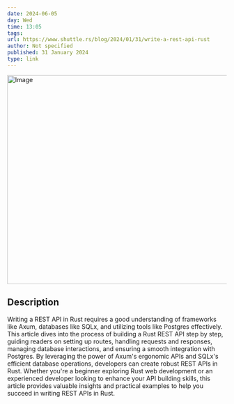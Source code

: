 ```yaml
---
date: 2024-06-05
day: Wed
time: 13:05
tags:
url: https://www.shuttle.rs/blog/2024/01/31/write-a-rest-api-rust
author: Not specified
published: 31 January 2024
type: link
---
```



<img src="https://www.shuttle.rs//images/blog/write-rest-api-rust-thumb.png" width="854" height="480" alt="Image" />

## Description
Writing a REST API in Rust requires a good understanding of frameworks like Axum, databases like SQLx, and utilizing tools like Postgres effectively. This article dives into the process of building a Rust REST API step by step, guiding readers on setting up routes, handling requests and responses, managing database interactions, and ensuring a smooth integration with Postgres. By leveraging the power of Axum's ergonomic APIs and SQLx's efficient database operations, developers can create robust REST APIs in Rust. Whether you're a beginner exploring Rust web development or an experienced developer looking to enhance your API building skills, this article provides valuable insights and practical examples to help you succeed in writing REST APIs in Rust.